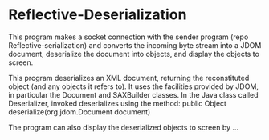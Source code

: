 # Reflective-Deserialization
 This program makes a socket connection with the sender program (repo Reflective-serialization) and converts the incoming byte stream into a JDOM document, deserialize the document into objects, and display the objects to screen.


This program deserializes an XML document, returning the reconstituted object
(and any objects it refers to). It uses the facilities provided by JDOM, in particular the Document and SAXBuilder classes.
In the Java class called Deserializer, invoked deserializes using the method:
    public Object deserialize(org.jdom.Document document)

The program can also display the deserialized objects to screen by ...